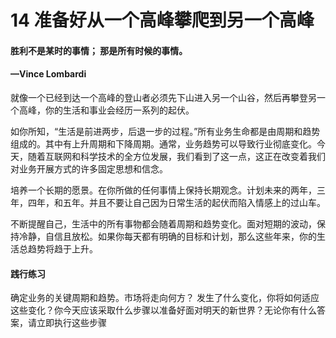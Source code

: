 # 14 准备好从一个高峰攀爬到另一个高峰

#### 胜利不是某时的事情； 那是所有时候的事情。

#### —Vince Lombardi

​ 就像一个已经到达一个高峰的登山者必须先下山进入另一个山谷，然后再攀登另一个高峰，你的生活和事业会经历一系列的起伏。

​ 如你所知，“生活是前进两步，后退一步的过程。”所有业务生命都是由周期和趋势组成的。其中有上升周期和下降周期。通常，业务趋势可以导致行业彻底变化。今天，随着互联网和科学技术的全方位发展，我们看到了这一点，这正在改变着我们对业务开展方式的许多固定思想和信念。

​ 培养一个长期的愿景。在你所做的任何事情上保持长期观念。计划未来的两年，三年，四年，和五年。并且不要让自己因为日常生活的起伏而陷入情感上的过山车。

​ 不断提醒自己，生活中的所有事物都会随着周期和趋势变化。面对短期的波动，保持冷静，自信且放松。如果你每天都有明确的目标和计划，那么这些年来，你的生活总趋势将趋于上升。

#### 践行练习

确定业务的关键周期和趋势。市场将走向何方？ 发生了什么变化，你将如何适应这些变化？你今天应该采取什么步骤以准备好面对明天的新世界？无论你有什么答案，请立即执行这些步骤

